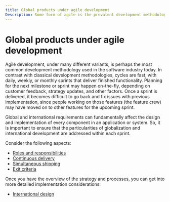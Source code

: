 ```yaml
---
title: Global products under agile development
Description: Some form of agile is the prevalent development methodology today and requires an integrated strategy for a global product.
---
```


# Global products under agile development

Agile development, under many different variants, is perhaps the most common development methodology used in the software industry today.
In contrast with classical development methodologies, cycles are fast, with daily, weekly, or monthly sprints that deliver finished functionality.
Planning for the next milestone or sprint may happen on-the-fly, depending on customer feedback, strategy updates, and other factors.
Once a sprint is delivered, it becomes difficult to go back and fix issues with previous implementation, since people working on those features (the feature crew) may have moved on to other features for the upcoming sprint.

Global and international requirements can fundamentally affect the design and implementation of every component in an application or system.
So, it is important to ensure that the particularities of globalization and international development are addressed within each sprint.

Consider the following aspects:

- [Roles and responsibilities](roles-and-responsibilities.md)
- [Continuous delivery](continuous-delivery.md)
- [Simultaneous shipping](simultaneous-shipping.md)
- [Exit criteria](exit-criteria.md)

Once you have the overview of the strategy and processes, you can get into more detailed implementation considerations:

- [International design](international-design.md)
